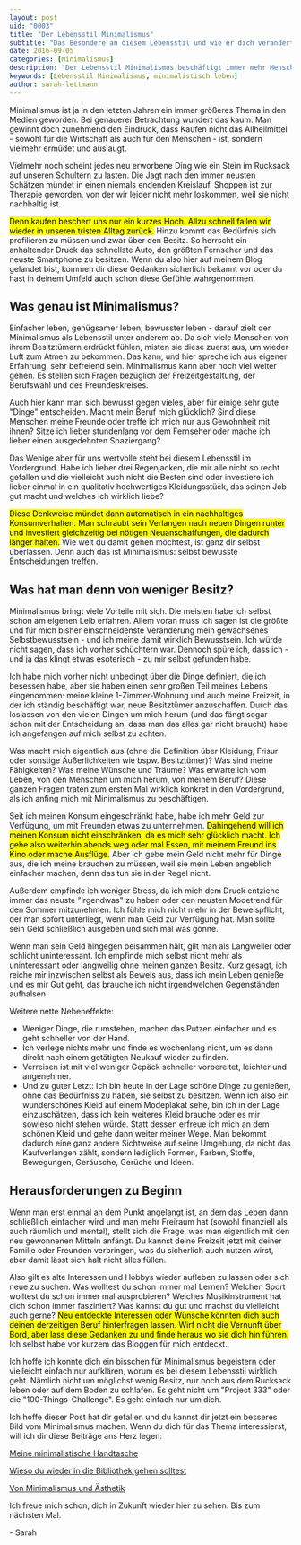 ```yaml
---
layout: post
uid: "0003"
title: "Der Lebensstil Minimalismus"
subtitle: "Das Besondere an diesem Lebensstil und wie er dich verändert"
date: 2016-09-05
categories: [Minimalismus]
description: "Der Lebensstil Minimalismus beschäftigt immer mehr Menschen. Aber was genau steckt dahinter und auf welche Bereiche des Lebens wirkt er sich aus?"
keywords: [Lebensstil Minimalismus, minimalistisch leben]
author: sarah-lettmann
---
```

Minimalismus ist ja in den letzten Jahren ein immer größeres Thema in den Medien geworden. Bei genauerer Betrachtung wundert das kaum. Man gewinnt doch zunehmend den Eindruck, dass Kaufen nicht das Allheilmittel - sowohl für die Wirtschaft als auch für den Menschen - ist, sondern vielmehr ermüdet und auslaugt.

Vielmehr noch scheint jedes neu erworbene Ding wie ein Stein im Rucksack auf unseren Schultern zu lasten. Die Jagt nach den immer neusten Schätzen mündet in einen niemals endenden Kreislauf. Shoppen ist zur Therapie geworden, von der wir leider nicht mehr loskommen, weil sie nicht nachhaltig ist.

<mark>Denn kaufen beschert uns nur ein kurzes Hoch. Allzu schnell fallen wir wieder in unseren tristen Alltag zurück.</mark> Hinzu kommt das Bedürfnis sich profilieren zu müssen und zwar über den Besitz. So herrscht ein anhaltender Druck das schnellste Auto, den größten Fernseher und das neuste Smartphone zu besitzen. Wenn du also hier auf meinem Blog gelandet bist, kommen dir diese Gedanken sicherlich bekannt vor oder du hast in deinem Umfeld auch schon diese Gefühle wahrgenommen.

## Was genau ist Minimalismus?
Einfacher leben, genügsamer leben, bewusster leben - darauf zielt der Minimalismus als Lebensstil unter anderem ab. Da sich viele Menschen von ihrem Besitztümern erdrückt fühlen, misten sie diese zuerst aus, um wieder Luft zum Atmen zu bekommen. Das kann, und hier spreche ich aus eigener Erfahrung, sehr befreiend sein. Minimalismus kann aber noch viel weiter gehen. Es stellen sich Fragen bezüglich der Freizeitgestaltung, der Berufswahl und des Freundeskreises.

Auch hier kann man sich bewusst gegen vieles, aber für einige sehr gute "Dinge" entscheiden. Macht mein Beruf mich glücklich? Sind diese Menschen meine Freunde oder treffe ich mich nur aus Gewohnheit mit ihnen? Sitze ich lieber stundenlang vor dem Fernseher oder mache ich lieber einen ausgedehnten Spaziergang?

Das Wenige aber für uns wertvolle steht bei diesem Lebensstil im Vordergrund. Habe ich lieber drei Regenjacken, die mir alle nicht so recht gefallen und die vielleicht auch nicht die Besten sind oder investiere ich lieber einmal in ein qualitativ hochwertiges Kleidungsstück, das seinen Job gut macht und welches ich wirklich liebe?

<mark>Diese Denkweise mündet dann automatisch in ein nachhaltiges Konsumverhalten. Man schraubt sein Verlangen nach neuen Dingen runter und investiert gleichzeitig bei nötigen Neuanschaffungen, die dadurch länger halten.</mark> Wie weit du damit gehen möchtest, ist ganz dir selbst überlassen. Denn auch das ist Minimalismus: selbst bewusste Entscheidungen treffen.

## Was hat man denn von weniger Besitz?
Minimalismus bringt viele Vorteile mit sich. Die meisten habe ich selbst schon am eigenen Leib erfahren. Allem voran muss ich sagen ist die größte und für mich bisher einschneidenste Veränderung mein gewachsenes Selbstbewusstsein - und ich meine damit wirklich Bewusstsein. Ich würde nicht sagen, dass ich vorher schüchtern war. Dennoch spüre ich, dass ich - und ja das klingt etwas esoterisch - zu mir selbst gefunden habe.

Ich habe mich vorher nicht unbedingt über die Dinge definiert, die ich besessen habe, aber sie haben einen sehr großen Teil meines Lebens eingenommen: meine kleine 1-Zimmer-Wohnung und auch meine Freizeit, in der ich ständig beschäftigt war, neue Besitztümer anzuschaffen. Durch das loslassen von den vielen Dingen um mich herum (und das fängt sogar schon mit der Entscheidung an, dass man das alles gar nicht braucht) habe ich angefangen auf mich selbst zu achten.

Was macht mich eigentlich aus (ohne die Definition über Kleidung, Frisur oder sonstige Äußerlichkeiten wie bspw. Besitztümer)? Was sind meine Fähigkeiten? Was meine Wünsche und Träume? Was erwarte ich vom Leben, von den Menschen um mich herum, von meinem Beruf? Diese ganzen Fragen traten zum ersten Mal wirklich konkret in den Vordergrund, als ich anfing mich mit Minimalismus zu beschäftigen.

Seit ich meinen Konsum eingeschränkt habe, habe ich mehr Geld zur Verfügung, um mit Freunden etwas zu unternehmen. <mark>Dahingehend will ich meinen Konsum nicht einschränken, da es mich sehr glücklich macht. Ich gehe also weiterhin abends weg oder mal Essen, mit meinem Freund ins Kino oder mache Ausflüge.</mark> Aber ich gebe mein Geld nicht mehr für Dinge aus, die ich meine brauchen zu müssen, weil sie mein Leben angeblich einfacher machen, denn das tun sie in der Regel nicht.

Außerdem empfinde ich weniger Stress, da ich mich dem Druck entziehe immer das neuste "irgendwas" zu haben oder den neusten Modetrend für den Sommer mitzunehmen. Ich fühle mich nicht mehr in der Beweispflicht, der man sofort unterliegt, wenn man Geld zur Verfügung hat. Man sollte sein Geld schließlich ausgeben und sich mal was gönne.

Wenn man sein Geld hingegen beisammen hält, gilt man als Langweiler oder schlicht uninteressant. Ich empfinde mich selbst nicht mehr als uninteressant oder langweilig ohne meinen ganzen Besitz. Kurz gesagt, ich reiche mir inzwischen selbst als Beweis aus, dass ich mein Leben genieße und es mir Gut geht, das brauche ich nicht irgendwelchen Gegenständen aufhalsen.

Weitere nette Nebeneffekte:

  * Weniger Dinge, die rumstehen, machen das Putzen einfacher und es geht schneller von der Hand.
  * Ich verlege nichts mehr und finde es wochenlang nicht, um es dann direkt nach einem getätigten Neukauf wieder zu finden.
  * Verreisen ist mit viel weniger Gepäck schneller vorbereitet, leichter und angenehmer.
  * Und zu guter Letzt: Ich bin heute in der Lage schöne Dinge zu genießen, ohne das Bedürfniss zu haben, sie selbst zu besitzen. Wenn ich also ein wunderschönes Kleid auf einem Modeplakat sehe, bin ich in der Lage einzuschätzen, dass ich kein weiteres Kleid brauche oder es mir sowieso nicht stehen würde. Statt dessen erfreue ich mich an dem schönen Kleid und gehe dann weiter meiner Wege. Man bekommt dadurch eine ganz andere Sichtweise auf seine Umgebung, da nicht das Kaufverlangen zählt, sondern lediglich Formen, Farben, Stoffe, Bewegungen, Geräusche, Gerüche und Ideen.

## Heraus&shy;forderungen zu Beginn
Wenn man erst einmal an dem Punkt angelangt ist, an dem das Leben dann schließlich einfacher wird und man mehr Freiraum hat (sowohl finanziell als auch räumlich und mental), stellt sich die Frage, was man eigentlich mit den neu gewonnenen Mitteln anfängt. Du kannst deine Freizeit jetzt mit deiner Familie oder Freunden verbringen, was du sicherlich auch nutzen wirst, aber damit lässt sich halt nicht alles füllen.

Also gilt es alte Interessen und Hobbys wieder aufleben zu lassen oder sich neue zu suchen. Was wolltest du schon immer mal Lernen? Welchen Sport wolltest du schon immer mal ausprobieren? Welches Musikinstrument hat dich schon immer fasziniert? Was kannst du gut und machst du vielleicht auch gerne? <mark>Neu entdeckte Interessen oder Wünsche könnten dich auch deinen derzeitigen Beruf hinterfragen lassen. Wirf nicht die Vernunft über Bord, aber lass diese Gedanken zu und finde heraus wo sie dich hin führen.</mark> Ich selbst habe vor kurzem das Bloggen für mich entdeckt.

Ich hoffe ich konnte dich ein bisschen für Minimalismus begeistern oder vielleicht einfach nur aufklären, worum es bei diesem Lebensstil wirklich geht. Nämlich nicht um möglichst wenig Besitz, nur noch aus dem Rucksack leben oder auf dem Boden zu schlafen. Es geht nicht um "Project 333" oder die "100-Things-Challenge". Es geht einfach nur um dich.

Ich hoffe dieser Post hat dir gefallen und du kannst dir jetzt ein besseres Bild vom Minimalismus machen. Wenn du dich für das Thema interessierst, will ich dir diese Beiträge ans Herz legen:

[Meine minimalistische Handtasche](/blog/meine-minimalistische-handtasche)

[Wieso du wieder in die Bibliothek gehen solltest](/blog/wieso-du-wieder-in-die-bibliothek-gehen-solltest)

[Von Minimalismus und Ästhetik](/blog/minimalismus-und-aesthetik)

Ich freue mich schon, dich in Zukunft wieder hier zu sehen. Bis zum nächsten Mal.

\- Sarah
